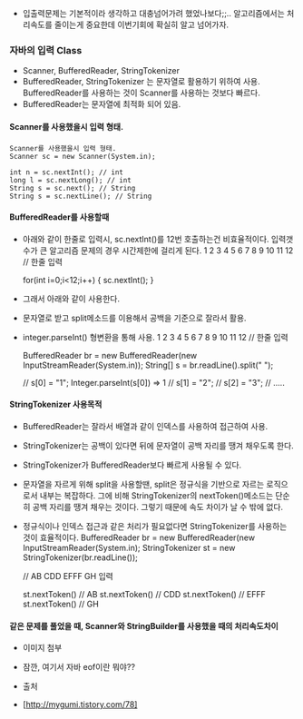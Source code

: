 * 입출력문제는 기본적이라 생각하고 대충넘어가려 했었나보다;;.. 알고리즘에서는 처리속도를 줄이는게 중요한데 이번기회에 확실히 알고 넘어가자.
### 자바의 입력 Class

* Scanner, BufferedReader, StringTokenizer
* BufferedReader, StringTokenizer 는 문자열로 활용하기 위하여 사용. BufferedReader를 사용하는 것이 Scanner를 사용하는 것보다 빠르다.
* BufferedReader는 문자열에 최적화 되어 있음.
#### Scanner를 사용했을시 입력 형태.

    Scanner를 사용했을시 입력 형태.
    Scanner sc = new Scanner(System.in);

    int n = sc.nextInt(); // int
    long l = sc.nextLong(); // int
    String s = sc.next(); // String
    String s = sc.nextLine(); // String

#### BufferedReader를 사용할때

* 아래와 같이 한줄로 입력시, sc.nextInt()를 12번 호출하는건 비효율적이다. 입력갯수가 큰 알고리즘 문제의 경우 시간제한에 걸리게 된다.
    1 2 3 4 5 6 7 8 9 10 11 12 // 한줄 입력

    for(int i=0;i<12;i++) {
    sc.nextInt();
    }

* 그래서 아래와 같이 사용한다.
* 문자열로 받고 split메소드를 이용해서 공백을 기준으로 잘라서 활용.
* integer.parseInt() 형변환을 통해 사용.
    1 2 3 4 5 6 7 8 9 10 11 12 // 한줄 입력

    BufferedReader br = new BufferedReader(new InputStreamReader(System.in));
    String[] s = br.readLine().split(" ");

    // s[0] = "1"; Integer.parseInt(s[0]) => 1
    // s[1] = "2";
    // s[2] = "3";
    // .....

#### StringTokenizer 사용목적

* BufferedReader는 잘라서 배열과 같이 인덱스를 사용하여 접근하여 사용.
* StringTokenizer는 공백이 있다면 뒤에 문자열이 공백 자리를 땡겨 채우도록 한다.
* StringTokenizer가 BufferedReader보다 빠르게 사용될 수 있다.
* 문자열을 자르게 위해 split을 사용할땐, split은 정규식을 기반으로 자르는 로직으로서 내부는 복잡하다. 그에 비해 StringTokenizer의 nextToken()메소드는 단순히 공백 자리를 땡겨 채우는 것이다. 그렇기 때문에 속도 차이가 날 수 밖에 없다.
* 정규식이나 인덱스 접근과 같은 처리가 필요없다면 StringTokenizer를 사용하는 것이 효율적이다.
    BufferedReader br = new BufferedReader(new InputStreamReader(System.in);
    StringTokenizer st = new StringTokenizer(br.readLine());

    // AB CDD EFFF GH 입력

    st.nextToken() // AB
    st.nextToken() // CDD
    st.nextToken() // EFFF
    st.nextToken() // GH

#### 같은 문제를 풀었을 때, Scanner와 StringBuilder를 사용했을 때의 처리속도차이

* 이미지 첨부
* 잠깐, 여기서 자바 eof이란 뭐야??

* 출처
* [http://mygumi.tistory.com/78] 
